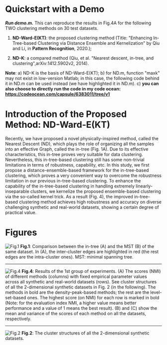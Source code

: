 # Quickstart with a Demo

***Run demo.m.*** This can reproduce the results in Fig.4A for the following TWO clustering methods on 30 test datasets.

1) **ND-Ward-E(KT)**: the proposed clustering method (Title: "Enhancing In-Tree-based Clustering via Distance Ensemble and Kernelization" by Qiu and Li, in **Pattern Recognition**, 2020.);

2) **ND-K**: a compared method (Qiu, et al. "Nearest descent, in-tree, and clustering",arXiv:1412.5902v2, 2014). 

**Note**:
a) ND-K is the basis of ND-Ward-E(KT);
b) for ND.m, function "maxk" may not exist in low-version Matlab; in this case,
the following code behind it in ND.m can be used instead (we have highlighted it in ND.m). 
c) **you can also choose to directly run the code in my code ocean: https://codeocean.com/capsule/6383011/tree/v1**

# Introduction of the Proposed Method: ND-Ward-E(KT)

Recently, we have proposed a novel physically-inspired method, called
the Nearest Descent (ND), which plays the role of organizing all the
samples into an effective Graph, called the in-tree (Fig. 1A). Due to its effective
characteristics, this in-tree proves very suitable for data clustering.
Nevertheless, this in-tree-based clustering still has some non-trivial
limitations in terms of robustness, capability, etc. In this study,
we first propose a distance-ensemble-based framework for the in-tree-based
clustering, which proves a very convenient way to overcome the robustness
limitation in our previous in-tree-based clustering. To enhance the
capability of the in-tree-based clustering in handling extremely linearly-inseparable
clusters, we kernelize the proposed ensemble-based clustering via
the so-called kernel trick. As a result (Fig. 4), the improved in-tree-based
clustering method achieves high robustness and accuracy on diverse
challenging synthetic and real-world datasets, showing a certain degree
of practical value.

# Figures

![Fig.1](https://github.com/Teng-Qiu-Clustering/Code-ClusteringbyInTreeEnsemble-PR2020/blob/main/ImageFolderForReadMe/Fig.1.png)
**Fig.1**: Comparison between the in-tree (A) and the MST (B) of the same dataset. In (A), the inter-cluster edges are highlighted in red (the rest edges are the intra-cluster ones). MST: minimal spanning tree. 
  
 
****

![Fig.4](https://github.com/Teng-Qiu-Clustering/Code-ClusteringbyInTreeEnsemble-PR2020/blob/main/ImageFolderForReadMe/Fig.4.png)
**Fig.4**: Results of the 1st group of experiments. (A) The scores (NMI) of different methods (columns) with fixed empirical parameter values
across all synthetic and real-world datasets (rows). See cluster structures of all the 2-dimensional synthetic datasets in Fig. 2 (in the following). The methods in bold are the density-peak-based methods; the rest are the level-set-based ones. The highest score (on NMI) for each row is marked in bold (Note: for the evaluation index NMI, a higher value means better performance and a value of 1 means the best result). (B) and (C) show the mean and variance of the scores of each method on all the datasets, respectively.

 
 ****
    
![Fig.2](https://github.com/Teng-Qiu-Clustering/Code-ClusteringbyInTreeEnsemble-PR2020/blob/main/ImageFolderForReadMe/Fig.3.png)
**Fig.2**: The cluster structures of all the 2-dimensional synthetic datasets.

